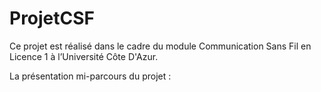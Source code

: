 # ProjetCSF
Ce projet est réalisé dans le cadre du module Communication Sans Fil en Licence 1 à l’Université 
Côte D'Azur.

La présentation mi-parcours du projet : 




